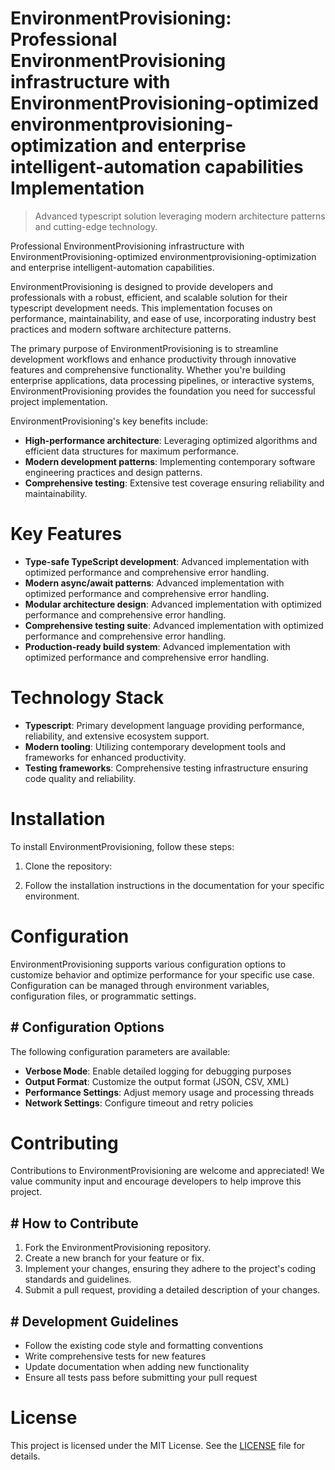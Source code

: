 <!-- fallback_EnvironmentProvisioning_20250810025934_12327 -->

# EnvironmentProvisioning: Professional EnvironmentProvisioning infrastructure with EnvironmentProvisioning-optimized environmentprovisioning-optimization and enterprise intelligent-automation capabilities Implementation
> Advanced typescript solution leveraging modern architecture patterns and cutting-edge technology.

Professional EnvironmentProvisioning infrastructure with EnvironmentProvisioning-optimized environmentprovisioning-optimization and enterprise intelligent-automation capabilities.

EnvironmentProvisioning is designed to provide developers and professionals with a robust, efficient, and scalable solution for their typescript development needs. This implementation focuses on performance, maintainability, and ease of use, incorporating industry best practices and modern software architecture patterns.

The primary purpose of EnvironmentProvisioning is to streamline development workflows and enhance productivity through innovative features and comprehensive functionality. Whether you're building enterprise applications, data processing pipelines, or interactive systems, EnvironmentProvisioning provides the foundation you need for successful project implementation.

EnvironmentProvisioning's key benefits include:

* **High-performance architecture**: Leveraging optimized algorithms and efficient data structures for maximum performance.
* **Modern development patterns**: Implementing contemporary software engineering practices and design patterns.
* **Comprehensive testing**: Extensive test coverage ensuring reliability and maintainability.

# Key Features

* **Type-safe TypeScript development**: Advanced implementation with optimized performance and comprehensive error handling.
* **Modern async/await patterns**: Advanced implementation with optimized performance and comprehensive error handling.
* **Modular architecture design**: Advanced implementation with optimized performance and comprehensive error handling.
* **Comprehensive testing suite**: Advanced implementation with optimized performance and comprehensive error handling.
* **Production-ready build system**: Advanced implementation with optimized performance and comprehensive error handling.

# Technology Stack

* **Typescript**: Primary development language providing performance, reliability, and extensive ecosystem support.
* **Modern tooling**: Utilizing contemporary development tools and frameworks for enhanced productivity.
* **Testing frameworks**: Comprehensive testing infrastructure ensuring code quality and reliability.

# Installation

To install EnvironmentProvisioning, follow these steps:

1. Clone the repository:


2. Follow the installation instructions in the documentation for your specific environment.

# Configuration

EnvironmentProvisioning supports various configuration options to customize behavior and optimize performance for your specific use case. Configuration can be managed through environment variables, configuration files, or programmatic settings.

## # Configuration Options

The following configuration parameters are available:

* **Verbose Mode**: Enable detailed logging for debugging purposes
* **Output Format**: Customize the output format (JSON, CSV, XML)
* **Performance Settings**: Adjust memory usage and processing threads
* **Network Settings**: Configure timeout and retry policies

# Contributing

Contributions to EnvironmentProvisioning are welcome and appreciated! We value community input and encourage developers to help improve this project.

## # How to Contribute

1. Fork the EnvironmentProvisioning repository.
2. Create a new branch for your feature or fix.
3. Implement your changes, ensuring they adhere to the project's coding standards and guidelines.
4. Submit a pull request, providing a detailed description of your changes.

## # Development Guidelines

* Follow the existing code style and formatting conventions
* Write comprehensive tests for new features
* Update documentation when adding new functionality
* Ensure all tests pass before submitting your pull request

# License

This project is licensed under the MIT License. See the [LICENSE](https://github.com/laurindoisaac/EnvironmentProvisioning/blob/main/LICENSE) file for details.
